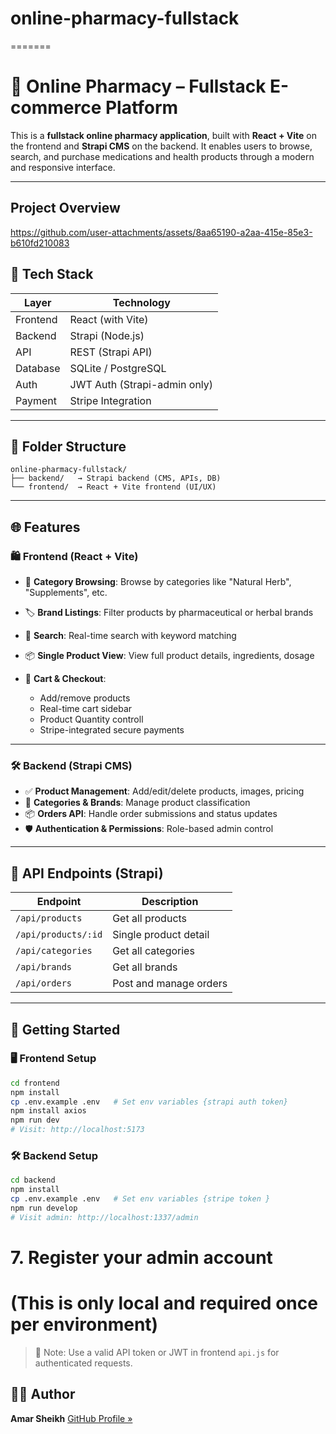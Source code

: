 # online-pharmacy-fullstack
=======
# 💊 Online Pharmacy – Fullstack E-commerce Platform

This is a **fullstack online pharmacy application**, built with **React + Vite** on the frontend and **Strapi CMS** on the backend. It enables users to browse, search, and purchase medications and health products through a modern and responsive interface.

---
## Project Overview



https://github.com/user-attachments/assets/8aa65190-a2aa-415e-85e3-b610fd210083



## 🚀 Tech Stack

| Layer    | Technology          |
| -------- | ------------------- |
| Frontend | React (with Vite)   |
| Backend  | Strapi (Node.js)    |
| API      | REST (Strapi API)   |
| Database | SQLite / PostgreSQL |
| Auth     | JWT Auth (Strapi-admin only)|
| Payment  | Stripe Integration  |

---

## 📁 Folder Structure

```
online-pharmacy-fullstack/
├── backend/   → Strapi backend (CMS, APIs, DB)
└── frontend/  → React + Vite frontend (UI/UX)
```

---

## 🌐 Features

### 🛍️ Frontend (React + Vite)

* 🌿 **Category Browsing**: Browse by categories like "Natural Herb", "Supplements", etc.
* 🏷️ **Brand Listings**: Filter products by pharmaceutical or herbal brands
* 🔎 **Search**: Real-time search with keyword matching
* 📦 **Single Product View**: View full product details, ingredients, dosage
* 🛒 **Cart & Checkout**:

  * Add/remove products
  * Real-time cart sidebar
  * Product Quantity controll
  * Stripe-integrated secure payments

---

### 🛠️ Backend (Strapi CMS)

* ✅ **Product Management**: Add/edit/delete products, images, pricing
* 📂 **Categories & Brands**: Manage product classification
* 📦 **Orders API**: Handle order submissions and status updates
* 🛡️ **Authentication & Permissions**: Role-based admin control
---

## 🔗 API Endpoints (Strapi)

| Endpoint            | Description            |
| ------------------- | ---------------------- |
| `/api/products`     | Get all products       |
| `/api/products/:id` | Single product detail  |
| `/api/categories`   | Get all categories     |
| `/api/brands`       | Get all brands         |
| `/api/orders`       | Post and manage orders |

---

## 🧪 Getting Started

### 🖥️ Frontend Setup

```bash
cd frontend
npm install
cp .env.example .env   # Set env variables {strapi auth token}
npm install axios
npm run dev
# Visit: http://localhost:5173
```

### 🛠️ Backend Setup

```bash
cd backend
npm install
cp .env.example .env   # Set env variables {stripe token }
npm run develop
# Visit admin: http://localhost:1337/admin
```

# 7. Register your admin account
#    (This is only local and required once per environment)

> 📝 Note: Use a valid API token or JWT in frontend `api.js` for authenticated requests.

## 🙋‍♂️ Author

**Amar Sheikh**
[GitHub Profile »](https://github.com/amar-sheikh)
